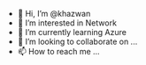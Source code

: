 - 👋 Hi, I’m @khazwan
- 👀 I’m interested in Network
- 🌱 I’m currently learning Azure
- 💞️ I’m looking to collaborate on ...
- 📫 How to reach me ...

<!---
khazwan/khazwan is a ✨ special ✨ repository because its `README.md` (this file) appears on your GitHub profile.
You can click the Preview link to take a look at your changes.
--->
